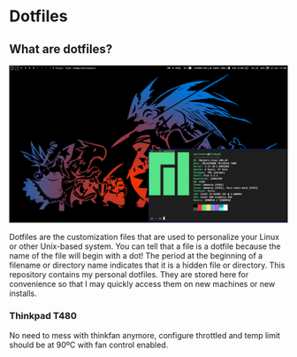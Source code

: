 # Dotfiles 

## What are dotfiles?

![Desktop](desktop.png "Desktop")

Dotfiles are the customization files that are used to personalize your Linux or other Unix-based system.
You can tell that a file is a dotfile because the name of the file will begin with a dot!
The period at the beginning of a filename or directory name indicates that it is a hidden file or directory.
This repository contains my personal dotfiles.
They are stored here for convenience so that I may quickly access them on new machines or new installs.

### Thinkpad T480
No need to mess with thinkfan anymore, configure throttled and temp limit should be at 90ºC with fan control enabled.